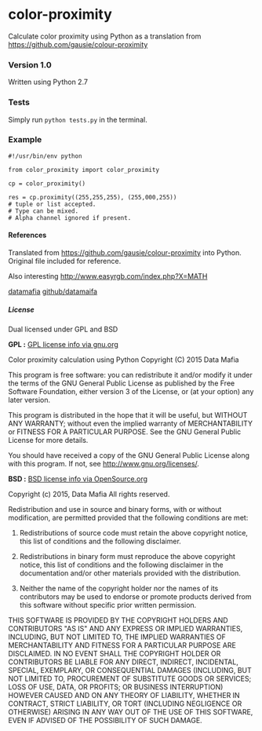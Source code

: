 # color-proximity
Calculate color proximity using Python as a translation from https://github.com/gausie/colour-proximity

### Version 1.0

Written using Python 2.7

### Tests

Simply run ```python tests.py``` in the terminal.

### Example

```
#!/usr/bin/env python

from color_proximity import color_proximity

cp = color_proximity()

res = cp.proximity((255,255,255), (255,000,255))
# tuple or list accepted. 
# Type can be mixed. 
# Alpha channel ignored if present.
```

#### References

Translated from https://github.com/gausie/colour-proximity into Python. Original file included for reference.

Also interesting http://www.easyrgb.com/index.php?X=MATH

[datamafia](http://datamafia.com) [github/datamaifa](http://github.com/datamafia)

##### License 

Dual licensed under GPL and BSD

__GPL :__ [GPL license info via gnu.org](http://www.gnu.org/licenses/)

Color proximity calculation using Python
Copyright (C) 2015  Data Mafia

This program is free software: you can redistribute it and/or modify
it under the terms of the GNU General Public License as published by
the Free Software Foundation, either version 3 of the License, or
(at your option) any later version.

This program is distributed in the hope that it will be useful,
but WITHOUT ANY WARRANTY; without even the implied warranty of
MERCHANTABILITY or FITNESS FOR A PARTICULAR PURPOSE.  See the
GNU General Public License for more details.

You should have received a copy of the GNU General Public License
along with this program.  If not, see http://www.gnu.org/licenses/.

__BSD :__ [BSD license info via OpenSource.org](http://opensource.org/licenses/BSD-3-Clause)

Copyright (c) 2015, Data Mafia
All rights reserved.

Redistribution and use in source and binary forms, with or without modification, are permitted provided that the following conditions are met:

1. Redistributions of source code must retain the above copyright notice, this list of conditions and the following disclaimer.

2. Redistributions in binary form must reproduce the above copyright notice, this list of conditions and the following disclaimer in the documentation and/or other materials provided with the distribution.

3. Neither the name of the copyright holder nor the names of its contributors may be used to endorse or promote products derived from this software without specific prior written permission.

THIS SOFTWARE IS PROVIDED BY THE COPYRIGHT HOLDERS AND CONTRIBUTORS "AS IS" AND ANY EXPRESS OR IMPLIED WARRANTIES, INCLUDING, BUT NOT LIMITED TO, THE IMPLIED WARRANTIES OF MERCHANTABILITY AND FITNESS FOR A PARTICULAR PURPOSE ARE DISCLAIMED. IN NO EVENT SHALL THE COPYRIGHT HOLDER OR CONTRIBUTORS BE LIABLE FOR ANY DIRECT, INDIRECT, INCIDENTAL, SPECIAL, EXEMPLARY, OR CONSEQUENTIAL DAMAGES (INCLUDING, BUT NOT LIMITED TO, PROCUREMENT OF SUBSTITUTE GOODS OR SERVICES; LOSS OF USE, DATA, OR PROFITS; OR BUSINESS INTERRUPTION) HOWEVER CAUSED AND ON ANY THEORY OF LIABILITY, WHETHER IN CONTRACT, STRICT LIABILITY, OR TORT (INCLUDING NEGLIGENCE OR OTHERWISE) ARISING IN ANY WAY OUT OF THE USE OF THIS SOFTWARE, EVEN IF ADVISED OF THE POSSIBILITY OF SUCH DAMAGE.

